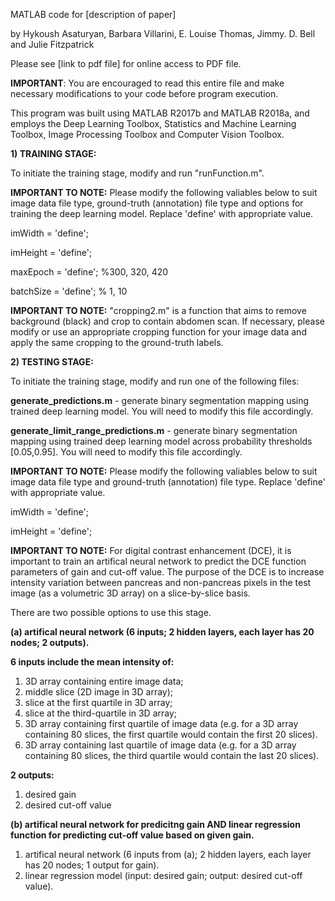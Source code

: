 MATLAB code for [description of paper]

by Hykoush Asaturyan, Barbara Villarini, E. Louise Thomas, Jimmy. D. Bell and Julie Fitzpatrick

Please see [link to pdf file] for online access to PDF file.

**IMPORTANT**: You are encouraged to read this entire file and make necessary modifications to your code before program execution.

This program was built using MATLAB R2017b and MATLAB R2018a, and employs the Deep Learning Toolbox, Statistics and Machine Learning Toolbox, Image Processing Toolbox and Computer Vision Toolbox.

**1) TRAINING STAGE:**

To initiate the training stage, modify and run "runFunction.m".

**IMPORTANT TO NOTE:**  Please modify the following valiables below to suit image data file type, ground-truth (annotation) file type and options for training the deep learning model. Replace 'define' with appropriate value.

imWidth = 'define';

imHeight = 'define';

maxEpoch = 'define';  %300, 320, 420

batchSize = 'define'; % 1, 10

**IMPORTANT TO NOTE:** "cropping2.m" is a function that aims to remove background (black) and crop to contain abdomen scan. If necessary, please modify or use an appropriate cropping function for your image data and apply the same cropping to the ground-truth labels.

**2) TESTING STAGE:**

To initiate the training stage, modify and run one of the following files:

**generate_predictions.m** -  generate binary segmentation mapping using trained deep learning model. You will need to modify this file accordingly.

**generate_limit_range_predictions.m** -  generate binary segmentation mapping using trained deep learning model across probability thresholds [0.05,0.95]. You will need to modify this file accordingly.

**IMPORTANT TO NOTE:** Please modify the following valiables below to suit image data file type and ground-truth (annotation) file type. Replace 'define' with appropriate value.

imWidth = 'define';

imHeight = 'define';

**IMPORTANT TO NOTE:** For digital contrast enhancement (DCE), it is important to train an artifical neural network to predict the DCE function parameters of gain and cut-off value. The purpose of the DCE is to increase intensity variation between pancreas and non-pancreas pixels in the test image (as a volumetric 3D array) on a slice-by-slice basis.

There are two possible options to use this stage.

**(a) artifical neural network (6 inputs; 2 hidden layers, each layer has 20 nodes; 2 outputs).**

**6 inputs include the mean intensity of:**
1) 3D array containing entire image data;
2) middle slice (2D image in 3D array); 
3) slice at the first quartile in 3D array;
4) slice at the third-quartile in 3D array;
5) 3D array containing first quartile of image data (e.g. for a 3D array containing 80 slices, the first quartile would contain the first 20 slices).
6) 3D array containing last quartile of image data (e.g. for a 3D array containing 80 slices, the third quartile would contain the last 20 slices).

**2 outputs:**
1) desired gain
2) desired cut-off value

**(b) artifical neural network for predicitng gain AND  linear regression function for predicting cut-off value based on given gain.**

1) artifical neural network (6 inputs from (a); 2 hidden layers, each layer has 20 nodes; 1 output for gain).
2) linear regression model (input: desired gain; output: desired cut-off value).




